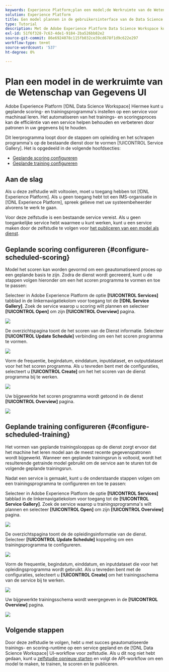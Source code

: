 ```yaml
---
keywords: Experience Platform;plan een model;de Werkruimte van de Wetenschap van Gegevens;populaire onderwerpen;programma het scoren;programma opleiding
solution: Experience Platform
title: Een model plannen in de gebruikersinterface van de Data Science Workspace
type: Tutorial
description: Met de Adobe Experience Platform Data Science Workspace kunt u geplande scoring- en trainingsprogramma's instellen voor een computerleerservice. Door het trainings- en scoringsproces te automatiseren, kunt u de efficiëntie van een service op tijd behouden en verbeteren door patronen in uw gegevens bij te houden.
exl-id: 51f6f328-7c63-4de1-9184-2ba526bb82e2
source-git-commit: 86e6924078c115fb032ce39cd678f1d9c622e297
workflow-type: tm+mt
source-wordcount: '537'
ht-degree: 0%

---
```


# Plan een model in de werkruimte van de Wetenschap van Gegevens UI

Adobe Experience Platform [!DNL Data Science Workspace] Hiermee kunt u geplande scoring- en trainingsprogramma&#39;s instellen op een service voor machinaal leren. Het automatiseren van het trainings- en scoringsproces kan de efficiëntie van een service helpen behouden en verbeteren door patronen in uw gegevens bij te houden.

Dit leerprogramma loopt door de stappen om opleiding en het schrapen programma&#39;s op de bestaande dienst door te vormen [!UICONTROL Service Gallery]. Het is opgedeeld in de volgende hoofdsecties:

- [Geplande scoring configureren](#configure-scheduled-scoring)
- [Geplande training configureren](#configure-scheduled-training)

## Aan de slag

Als u deze zelfstudie wilt voltooien, moet u toegang hebben tot [!DNL Experience Platform]. Als u geen toegang hebt tot een IMS-organisatie in [!DNL Experience Platform], spreek gelieve met uw systeembeheerder alvorens te werk te gaan.

Voor deze zelfstudie is een bestaande service vereist. Als u geen toegankelijke service hebt waarmee u kunt werken, kunt u een service maken door de zelfstudie te volgen voor [het publiceren van een model als dienst](./publish-model-service-ui.md).

## Geplande scoring configureren {#configure-scheduled-scoring}

Model het scoren kan worden gevormd om een geautomatiseerd proces op een geplande basis te zijn. Zodra de dienst wordt gecreeerd, kunt u de stappen volgen hieronder om een het scoren programma te vormen en toe te passen:

Selecteer in Adobe Experience Platform de optie **[!UICONTROL Services]** tabblad in de linkernavigatiekolom voor toegang tot de **[!DNL Service Gallery]**. Zoek de service waarop u scoring wilt plannen en selecteer **[!UICONTROL Open]** om zijn **[!UICONTROL Overview]** pagina.

![](../images/models-recipes/schedule/select_service.png)

De overzichtspagina toont de het scoren van de Dienst informatie. Selecteer **[!UICONTROL Update Schedule]** verbinding om een het scoren programma te vormen.

![](../images/models-recipes/schedule/update_scoring.png)

Vorm de frequentie, begindatum, einddatum, inputdataset, en outputdataset voor het het scoren programma. Als u tevreden bent met de configuraties, selecteert u **[!UICONTROL Create]** om het het scoren van de dienst programma bij te werken.

![](../images/models-recipes/schedule/set_scoring_schedule.png)

Uw bijgewerkte het scoren programma wordt getoond in de dienst **[!UICONTROL Overview]** pagina.

![](../images/models-recipes/schedule/scoring_set.png)

## Geplande training configureren {#configure-scheduled-training}

Het vormen van geplande trainingslooppas op de dienst zorgt ervoor dat het machine het leren model aan de meest recente gegevenspatronen wordt bijgewerkt. Wanneer een geplande trainingsrun is voltooid, wordt het resulterende getrainde model gebruikt om de service aan te sturen tot de volgende geplande trainingsrun.

Nadat een service is gemaakt, kunt u de onderstaande stappen volgen om een trainingsprogramma te configureren en toe te passen:

Selecteer in Adobe Experience Platform de optie **[!UICONTROL Services]** tabblad in de linkernavigatiekolom voor toegang tot de **[!UICONTROL Service Gallery]**. Zoek de service waarop u trainingsprogramma&#39;s wilt plannen en selecteer **[!UICONTROL Open]** om zijn **[!UICONTROL Overview]** pagina.

![](../images/models-recipes/schedule/select_service.png)

De overzichtspagina toont de de opleidingsinformatie van de dienst. Selecteer **[!UICONTROL Update Schedule]** koppeling om een trainingsprogramma te configureren.

![](../images/models-recipes/schedule/update_training.png)

Vorm de frequentie, begindatum, einddatum, en inputdataset die voor het opleidingsprogramma wordt gebruikt. Als u tevreden bent met de configuraties, selecteert u **[!UICONTROL Create]** om het trainingsschema van de service bij te werken.

![](../images/models-recipes/schedule/set_training_schedule.png)

Uw bijgewerkte trainingsschema wordt weergegeven in de **[!UICONTROL Overview]** pagina.

![](../images/models-recipes/schedule/training_set.png)

## Volgende stappen

Door deze zelfstudie te volgen, hebt u met succes geautomatiseerde trainings- en scoring-runtime op een service gepland en de [!DNL Data Science Workspace] UI-workflow voor zelfstudie. Als u dit nog niet hebt gedaan, kunt u [zelfstudie opnieuw starten](./create-retails-sales-dataset.md) en volgt de API-workflow om een model te maken, te trainen, te scoren en te publiceren.
